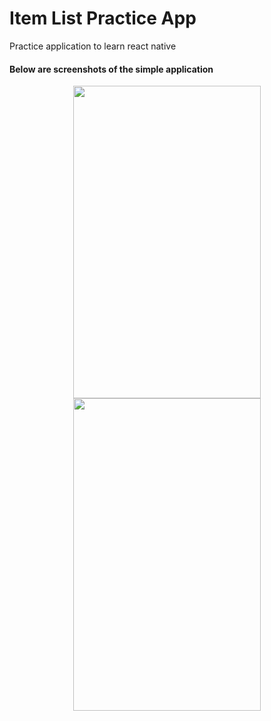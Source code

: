 # Item List Practice App
Practice application to learn react native


<h4> Below are screenshots of the simple application </h4>

<div align = "center">
  <img src=“repo-images/Simulator Screen Shot - iPhone SE (2nd generation) - 2020-09-15 at 18.49.13” width="300" height="500"/>
  <img src=“repo-images/Simulator Screen Shot - iPhone SE (2nd generation) - 2020-09-15 at 18.49.17.png” width="300" height="500"/>
</div>
